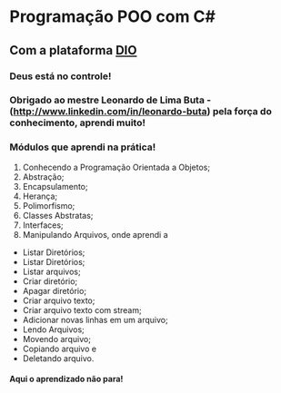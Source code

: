 # Programação POO com C#
## Com a plataforma [DIO](https://digitalinnovation.one)
### Deus está no controle!
### Obrigado ao mestre Leonardo de Lima Buta - (http://www.linkedin.com/in/leonardo-buta) pela força do conhecimento, aprendi muito!

### Módulos que aprendi na prática!
1. Conhecendo a Programação Orientada a Objetos;
2. Abstração;
3. Encapsulamento;
4. Herança;
5. Polimorfismo;
6. Classes Abstratas;
7. Interfaces;
8. Manipulando Arquivos, onde aprendi a 
- Listar Diretórios;
- Listar Diretórios;
- Listar arquivos;
- Criar diretório;
- Apagar diretório;
- Criar arquivo texto;
- Criar arquivo texto com stream;
- Adicionar novas linhas em um arquivo;
- Lendo Arquivos;
- Movendo arquivo;
- Copiando arquivo e
- Deletando arquivo.

#### Aqui o aprendizado não para!
